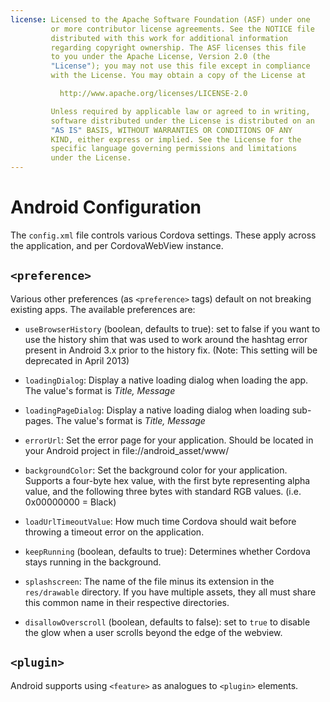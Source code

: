 ```yaml
---
license: Licensed to the Apache Software Foundation (ASF) under one
         or more contributor license agreements. See the NOTICE file
         distributed with this work for additional information
         regarding copyright ownership. The ASF licenses this file
         to you under the Apache License, Version 2.0 (the
         "License"); you may not use this file except in compliance
         with the License. You may obtain a copy of the License at

           http://www.apache.org/licenses/LICENSE-2.0

         Unless required by applicable law or agreed to in writing,
         software distributed under the License is distributed on an
         "AS IS" BASIS, WITHOUT WARRANTIES OR CONDITIONS OF ANY
         KIND, either express or implied. See the License for the
         specific language governing permissions and limitations
         under the License.
---
```


# Android Configuration

The `config.xml` file controls various Cordova settings. These apply
across the application, and per CordovaWebView instance.

## `<preference>`

Various other preferences (as `<preference>` tags) default on not
breaking existing apps. The available preferences are:

* `useBrowserHistory` (boolean, defaults to true): set to false if you
  want to use the history shim that was used to work around the
  hashtag error present in Android 3.x prior to the history fix.
  (Note: This setting will be deprecated in April 2013)

* `loadingDialog`: Display a native loading dialog when loading the
  app. The value's format is _Title, Message_

* `loadingPageDialog`: Display a native loading dialog when loading
  sub-pages. The value's format is _Title, Message_

* `errorUrl`: Set the error page for your application. Should be
  located in your Android project in file://android_asset/www/

* `backgroundColor`: Set the background color for your application.
  Supports a four-byte hex value, with the first byte representing
  alpha value, and the following three bytes with standard RGB
  values. (i.e. 0x00000000 = Black)

* `loadUrlTimeoutValue`: How much time Cordova should wait before
  throwing a timeout error on the application.

* `keepRunning` (boolean, defaults to true): Determines whether
  Cordova stays running in the background.

* `splashscreen`: The name of the file minus its extension in the
  `res/drawable` directory.  If you have multiple assets, they all
  must share this common name in their respective directories.

* `disallowOverscroll` (boolean, defaults to false): set to `true` to
  disable the glow when a user scrolls beyond the edge of the webview.

## `<plugin>`

Android supports using `<feature>` as analogues to `<plugin>` elements.

